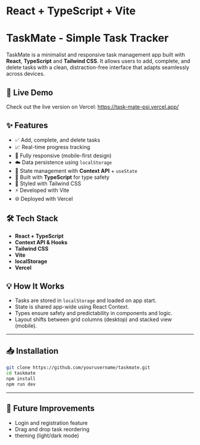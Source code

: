 # React + TypeScript + Vite


# TaskMate - Simple Task Tracker

TaskMate is a minimalist and responsive task management app built with **React**, **TypeScript** and **Tailwind CSS**. It allows users to add, complete, and delete tasks with a clean, distraction-free interface that adapts seamlessly across devices.

## 🚀 Live Demo

Check out the live version on Vercel:
 https://task-mate-psi.vercel.app/


## ✨ Features

- ✅ Add, complete, and delete tasks
- 📈 Real-time progress tracking
- 📱 Fully responsive (mobile-first design)
- ☁️ Data persistence using `localStorage`
- 🧠 State management with **Context API** + `useState`
- 🧩 Built with **TypeScript** for type safety
- 🎨 Styled with Tailwind CSS
- ⚡ Developed with Vite
- 🌐 Deployed with Vercel

## 🛠️ Tech Stack

- **React + TypeScript**
- **Context API & Hooks**
- **Tailwind CSS**
- **Vite**
- **localStorage**
- **Vercel**


## 💡 How It Works

- Tasks are stored in `localStorage` and loaded on app start.
- State is shared app-wide using React Context.
- Types ensure safety and predictability in components and logic.
- Layout shifts between grid columns (desktop) and stacked view (mobile).

---

## 📥 Installation

```bash
git clone https://github.com/yourusername/taskmate.git
cd taskmate
npm install
npm run dev
```

---
## 🔮 Future Improvements

- Login and registration feature
- Drag and drop task reordering
- theming (light/dark mode)
